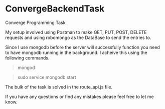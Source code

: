 # ConvergeBackendTask
Converge Programming Task

My setup involved using Postman to make GET, PUT, POST, DELETE requests and using robomongo as the DataBase to send
the entries to. 

Since I use mongodb before the server will successfully function you need to have mongodb running in the background. 
I acheive this using the following commands.

> mongod

> sudo service mongodb start

The bulk of the task is solved in the route_api.js file.

If you have any questions or find any mistakes please feel free to let me know. 
